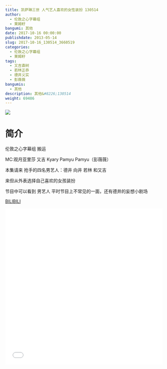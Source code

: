 ```yaml
---
title: 凯萨琳三世 人气艺人喜欢的女性装扮 130514
author: 
  - 伦敦之心字幕组
  - 莱姆籽
bangumi: 其他
date: 2017-10-16 00:00:00
publishdate: 2013-05-14
slug: 2017-10-16_130514_3660519
categories: 
  - 伦敦之心字幕组
  - 莱姆籽
tags: 
  - 又吉直树
  - 若林正恭
  - 德井义实
  - 彭薇薇
bangumis: 
  - 其他
description: 其他&#8226;130514
weight: 69486
---
```


![](https://i.imgur.com/hW27hIW.jpg)

# 简介  
伦敦之心字幕组 搬运


MC:观月亚里莎  又吉 Kyary Pamyu Pamyu（彭薇薇）


本集请来 抢手的四名男艺人：德井 向井 若林 和又吉


来但从外表选择自己喜欢的女孩装扮


节目中可以看到 男艺人 平时节目上不常见的一面，还有德井的妄想小剧场

  [BILIBILI](https://www.bilibili.com/video/av3660519/)


<div class="vcontainer">  <iframe class='video' src="//www.bilibili.com/html/html5player.html?cid=5858220&aid=3660519" width="100%" height="500" frameborder="0" allowfullscreen="allowfullscreen"></iframe></div>

